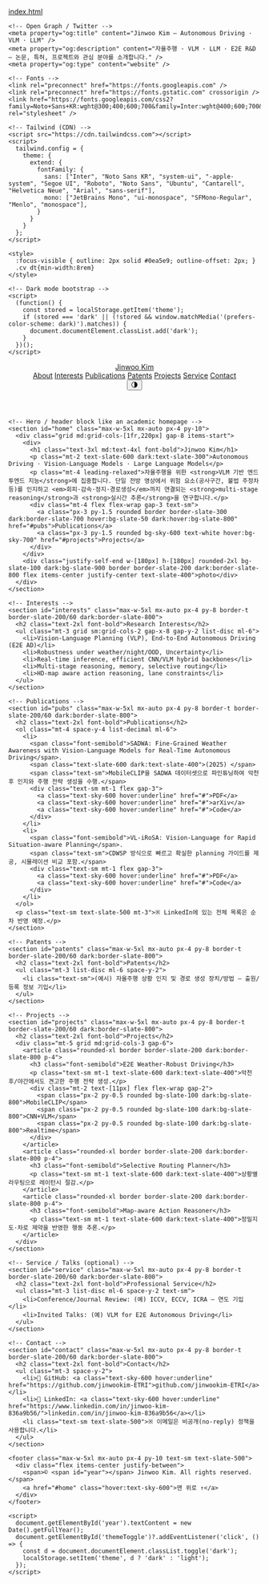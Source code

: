 [index.html](https://github.com/user-attachments/files/22055846/index.html)
<!doctype html>
<html lang="ko" class="scroll-smooth">
  <head>
    <meta charset="utf-8" />
    <meta name="viewport" content="width=device-width, initial-scale=1" />
    <title>Jinwoo Kim — Autonomous Driving · VLM · LLM</title>
    <meta name="description" content="자율주행 · VLM · LLM · E2E R&D — 논문, 특허, 프로젝트와 관심 분야를 소개합니다." />

    <!-- Open Graph / Twitter -->
    <meta property="og:title" content="Jinwoo Kim — Autonomous Driving · VLM · LLM" />
    <meta property="og:description" content="자율주행 · VLM · LLM · E2E R&D — 논문, 특허, 프로젝트와 관심 분야를 소개합니다." />
    <meta property="og:type" content="website" />

    <!-- Fonts -->
    <link rel="preconnect" href="https://fonts.googleapis.com" />
    <link rel="preconnect" href="https://fonts.gstatic.com" crossorigin />
    <link href="https://fonts.googleapis.com/css2?family=Noto+Sans+KR:wght@300;400;600;700&family=Inter:wght@400;600;700&family=JetBrains+Mono:wght@400;600&display=swap" rel="stylesheet" />

    <!-- Tailwind (CDN) -->
    <script src="https://cdn.tailwindcss.com"></script>
    <script>
      tailwind.config = {
        theme: {
          extend: {
            fontFamily: {
              sans: ["Inter", "Noto Sans KR", "system-ui", "-apple-system", "Segoe UI", "Roboto", "Noto Sans", "Ubuntu", "Cantarell", "Helvetica Neue", "Arial", "sans-serif"],
              mono: ["JetBrains Mono", "ui-monospace", "SFMono-Regular", "Menlo", "monospace"],
            }
          }
        }
      };
    </script>

    <style>
      :focus-visible { outline: 2px solid #0ea5e9; outline-offset: 2px; }
      .cv dt{min-width:8rem}
    </style>

    <!-- Dark mode bootstrap -->
    <script>
      (function() {
        const stored = localStorage.getItem('theme');
        if (stored === 'dark' || (!stored && window.matchMedia('(prefers-color-scheme: dark)').matches)) {
          document.documentElement.classList.add('dark');
        }
      })();
    </script>
  </head>
  <body class="font-sans text-slate-800 dark:text-slate-100 bg-white dark:bg-slate-950 min-h-screen">
    <!-- Top bar -->
    <header class="sticky top-0 z-50 backdrop-blur bg-white/80 dark:bg-slate-950/70 border-b border-slate-200/60 dark:border-slate-800">
      <div class="max-w-5xl mx-auto px-4 py-3 flex items-center justify-between">
        <a href="#home" class="font-bold">Jinwoo Kim</a>
        <nav class="hidden sm:flex gap-6 text-sm">
          <a href="#about" class="hover:text-sky-600">About</a>
          <a href="#interests" class="hover:text-sky-600">Interests</a>
          <a href="#pubs" class="hover:text-sky-600">Publications</a>
          <a href="#patents" class="hover:text-sky-600">Patents</a>
          <a href="#projects" class="hover:text-sky-600">Projects</a>
          <a href="#service" class="hover:text-sky-600">Service</a>
          <a href="#contact" class="hover:text-sky-600">Contact</a>
        </nav>
        <button id="themeToggle" class="rounded-lg border border-slate-300 dark:border-slate-700 px-3 py-1.5 text-sm">🌗</button>
      </div>
    </header>

    <!-- Hero / header block like an academic homepage -->
    <section id="home" class="max-w-5xl mx-auto px-4 py-10">
      <div class="grid md:grid-cols-[1fr,220px] gap-8 items-start">
        <div>
          <h1 class="text-3xl md:text-4xl font-bold">Jinwoo Kim</h1>
          <p class="mt-2 text-slate-600 dark:text-slate-300">Autonomous Driving · Vision-Language Models · Large Language Models</p>
          <p class="mt-4 leading-relaxed">자율주행을 위한 <strong>VLM 기반 엔드투엔드 지능</strong>에 집중합니다. 단일 전방 영상에서 위험 요소(공사구간, 불법 주정차 등)를 인지하고 <em>회피·감속·정지·경로생성</em>까지 연결되는 <strong>multi‑stage reasoning</strong>과 <strong>실시간 추론</strong>을 연구합니다.</p>
          <div class="mt-4 flex flex-wrap gap-3 text-sm">
            <a class="px-3 py-1.5 rounded border border-slate-300 dark:border-slate-700 hover:bg-slate-50 dark:hover:bg-slate-800" href="#pubs">Publications</a>
            <a class="px-3 py-1.5 rounded bg-sky-600 text-white hover:bg-sky-700" href="#projects">Projects</a>
          </div>
        </div>
        <div class="justify-self-end w-[180px] h-[180px] rounded-2xl bg-slate-100 dark:bg-slate-900 border border-slate-200 dark:border-slate-800 flex items-center justify-center text-slate-400">photo</div>
      </div>
    </section>

    <!-- Interests -->
    <section id="interests" class="max-w-5xl mx-auto px-4 py-8 border-t border-slate-200/60 dark:border-slate-800">
      <h2 class="text-2xl font-bold">Research Interests</h2>
      <ul class="mt-3 grid sm:grid-cols-2 gap-x-8 gap-y-2 list-disc ml-6">
        <li>Vision-Language Planning (VLP), End-to-End Autonomous Driving (E2E AD)</li>
        <li>Robustness under weather/night/OOD, Uncertainty</li>
        <li>Real-time inference, efficient CNN/VLM hybrid backbones</li>
        <li>Multi-stage reasoning, memory, selective routing</li>
        <li>HD-map aware action reasoning, lane constraints</li>
      </ul>
    </section>

    <!-- Publications -->
    <section id="pubs" class="max-w-5xl mx-auto px-4 py-8 border-t border-slate-200/60 dark:border-slate-800">
      <h2 class="text-2xl font-bold">Publications</h2>
      <ol class="mt-4 space-y-4 list-decimal ml-6">
        <li>
          <span class="font-semibold">SADWA: Fine-Grained Weather Awareness with Vision-Language Models for Real-Time Autonomous Driving</span>.
          <span class="text-slate-600 dark:text-slate-400">(2025) </span>
          <span class="text-sm">MobileCLIP을 SADWA 데이터셋으로 파인튜닝하여 악천후 인지와 주행 전략 생성을 수행.</span>
          <div class="text-sm mt-1 flex gap-3">
            <a class="text-sky-600 hover:underline" href="#">PDF</a>
            <a class="text-sky-600 hover:underline" href="#">arXiv</a>
            <a class="text-sky-600 hover:underline" href="#">Code</a>
          </div>
        </li>
        <li>
          <span class="font-semibold">VL‑iRoSA: Vision‑Language for Rapid Situation‑aware Planning</span>.
          <span class="text-sm">CDWSP 방식으로 빠르고 확실한 planning 가이드를 제공, 시뮬레이션 비교 포함.</span>
          <div class="text-sm mt-1 flex gap-3">
            <a class="text-sky-600 hover:underline" href="#">PDF</a>
            <a class="text-sky-600 hover:underline" href="#">Code</a>
          </div>
        </li>
      </ol>
      <p class="text-sm text-slate-500 mt-3">※ LinkedIn에 있는 전체 목록은 순차 반영 예정.</p>
    </section>

    <!-- Patents -->
    <section id="patents" class="max-w-5xl mx-auto px-4 py-8 border-t border-slate-200/60 dark:border-slate-800">
      <h2 class="text-2xl font-bold">Patents</h2>
      <ul class="mt-3 list-disc ml-6 space-y-2">
        <li class="text-sm">(예시) 자율주행 상황 인지 및 경로 생성 장치/방법 — 출원/등록 정보 기입</li>
      </ul>
    </section>

    <!-- Projects -->
    <section id="projects" class="max-w-5xl mx-auto px-4 py-8 border-t border-slate-200/60 dark:border-slate-800">
      <h2 class="text-2xl font-bold">Projects</h2>
      <div class="mt-5 grid md:grid-cols-3 gap-6">
        <article class="rounded-xl border border-slate-200 dark:border-slate-800 p-4">
          <h3 class="font-semibold">E2E Weather‑Robust Driving</h3>
          <p class="text-sm mt-1 text-slate-600 dark:text-slate-400">악천후/야간에서도 견고한 주행 전략 생성.</p>
          <div class="mt-2 text-[11px] flex flex-wrap gap-2">
            <span class="px-2 py-0.5 rounded bg-slate-100 dark:bg-slate-800">MobileCLIP</span>
            <span class="px-2 py-0.5 rounded bg-slate-100 dark:bg-slate-800">CNN+VLM</span>
            <span class="px-2 py-0.5 rounded bg-slate-100 dark:bg-slate-800">Realtime</span>
          </div>
        </article>
        <article class="rounded-xl border border-slate-200 dark:border-slate-800 p-4">
          <h3 class="font-semibold">Selective Routing Planner</h3>
          <p class="text-sm mt-1 text-slate-600 dark:text-slate-400">상황별 라우팅으로 레이턴시 절감.</p>
        </article>
        <article class="rounded-xl border border-slate-200 dark:border-slate-800 p-4">
          <h3 class="font-semibold">Map‑aware Action Reasoner</h3>
          <p class="text-sm mt-1 text-slate-600 dark:text-slate-400">정밀지도·차로 제약을 반영한 행동 추론.</p>
        </article>
      </div>
    </section>

    <!-- Service / Talks (optional) -->
    <section id="service" class="max-w-5xl mx-auto px-4 py-8 border-t border-slate-200/60 dark:border-slate-800">
      <h2 class="text-2xl font-bold">Professional Service</h2>
      <ul class="mt-3 list-disc ml-6 space-y-2 text-sm">
        <li>Conference/Journal Review: (예) ICCV, ECCV, ICRA — 연도 기입</li>
        <li>Invited Talks: (예) VLM for E2E Autonomous Driving</li>
      </ul>
    </section>

    <!-- Contact -->
    <section id="contact" class="max-w-5xl mx-auto px-4 py-8 border-t border-slate-200/60 dark:border-slate-800">
      <h2 class="text-2xl font-bold">Contact</h2>
      <ul class="mt-3 space-y-2">
        <li>🐙 GitHub: <a class="text-sky-600 hover:underline" href="https://github.com/jinwookim-ETRI">github.com/jinwookim-ETRI</a></li>
        <li>🔗 LinkedIn: <a class="text-sky-600 hover:underline" href="https://www.linkedin.com/in/jinwoo-kim-836a9b56/">linkedin.com/in/jinwoo-kim-836a9b56</a></li>
        <li class="text-sm text-slate-500">※ 이메일은 비공개(no‑reply) 정책을 사용합니다.</li>
      </ul>
    </section>

    <footer class="max-w-5xl mx-auto px-4 py-10 text-sm text-slate-500">
      <div class="flex items-center justify-between">
        <span>© <span id="year"></span> Jinwoo Kim. All rights reserved.</span>
        <a href="#home" class="hover:text-sky-600">맨 위로 ↑</a>
      </div>
    </footer>

    <script>
      document.getElementById('year').textContent = new Date().getFullYear();
      document.getElementById('themeToggle')?.addEventListener('click', () => {
        const d = document.documentElement.classList.toggle('dark');
        localStorage.setItem('theme', d ? 'dark' : 'light');
      });
    </script>
  </body>
</html>
